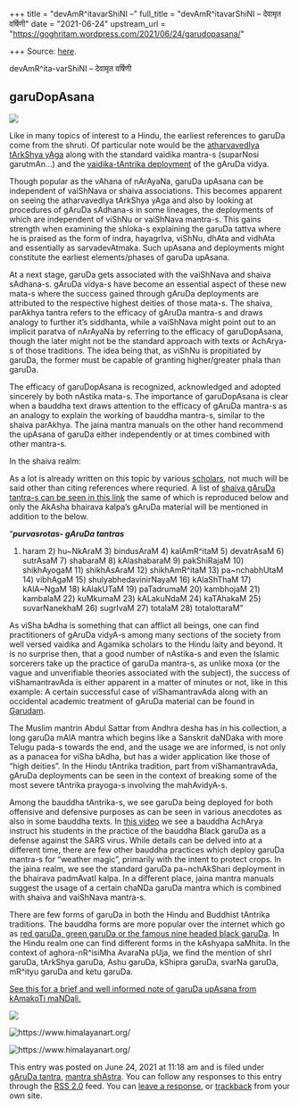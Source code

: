 +++
title = "devAmR^itavarShiNI –"
full_title = "devAmR^itavarShiNI – देवामृत वर्षिणी"
date = "2021-06-24"
upstream_url = "https://goghritam.wordpress.com/2021/06/24/garudopasana/"

+++
Source: [here](https://goghritam.wordpress.com/2021/06/24/garudopasana/).

devAmR^ita-varShiNI – देवामृत वर्षिणी

## garuDopAsana

![](https://goghritam.files.wordpress.com/2021/05/garuda-thangka.jpg?w=544)

Like in many topics of interest to a Hindu, the earliest references to
garuDa come from the shruti. Of particular note would be the
[atharvavedIya tArkShya
yAga](https://manasataramgini.wordpress.com/2012/08/25/atharvavediya-tarkshya-yaga/)
along with the standard vaidika mantra-s (suparNosi garutmAn…) and the
[vaidika-tAntrika
deployment](https://manasataramgini.wordpress.com/2007/08/19/veda-mantrokta-ashu-garuda-vidya/)
of the gAruDa vidya.

Though popular as the vAhana of nArAyaNa, garuDa upAsana can be
independent of vaiShNava or shaiva associations. This becomes apparent
on seeing the atharvavedIya tArkShya yAga and also by looking at
procedures of gAruDa sAdhana-s in some lineages, the deployments of
which are independent of viShNu or vaiShNava mantra-s. This gains
strength when examining the shloka-s explaining the garuDa tattva where
he is praised as the form of indra, hayagrIva, viShNu, dhAta and vidhAta
and essentially as sarvadevAtmaka. Such upAsana and deployments might
constitute the earliest elements/phases of garuDa upAsana.

At a next stage, garuDa gets associated with the vaiShNava and shaiva
sAdhana-s. gAruDa vidya-s have become an essential aspect of these new
mata-s where the success gained through gAruDa deployments are
attributed to the respective highest deities of those mata-s. The
shaiva, parAkhya tantra refers to the efficacy of gAruDa mantra-s and
draws analogy to further it’s siddhanta, while a vaiShNava might point
out to an implicit paratva of nArAyaNa by referring to the efficacy of
garuDopAsana, though the later might not be the standard approach with
texts or AchArya-s of those traditions. The idea being that, as viShNu
is propitiated by garuDa, the former must be capable of granting
higher/greater phala than garuDa.

The efficacy of garuDopAsana is recognized, acknowledged and adopted
sincerely by both nAstika mata-s. The importance of garuDopAsana is
clear when a bauddha text draws attention to the efficacy of gAruDa
mantra-s as an analogy to explain the working of bauddha mantra-s,
similar to the shaiva parAkhya. The jaina mantra manuals on the other
hand recommend the upAsana of garuDa either independently or at times
combined with other mantra-s.

In the shaiva realm:

As a lot is already written on this topic by various
[scholars](https://garudam.info/), not much will be said other than
citing references where requried. A list of [shaiva gAruDa tantra-s can
be seen in this
link](https://manasataramgini.wordpress.com/2005/03/26/the-primary-tantras-of-rudra/)
the same of which is reproduced below and only the AkAsha bhairava
kalpa’s gAruDa material will be mentioned in addition to the below.

“***purvasrotas- gAruDa tantras***  
1) haram 2) hu\~NkAraM 3) bindusAraM 4) kalAmR^itaM 5) devatrAsaM 6)
sutrAsaM 7) shabaraM 8) kAlashabaraM 9) pakShiRajaM 10) shikhAyogaM 11)
shikhAsAraM 12) shikhAmR^itaM 13) pa\~nchabhUtaM 14) vibhAgaM 15)
shulyabhedavinirNayaM 16) kAlaShThaM 17) kAlA\~NgaM 18) kAlakUTaM 19)
paTadrumaM 20) kambhojaM 21) kambalaM 22) kuMkumaM 23) kALakuNdaM 24)
kaTAhakaM 25) suvarNanekhaM 26) sugrIvaM 27) totalaM 28) totalottaraM”

As viSha bAdha is something that can afflict all beings, one can find
practitioners of gAruDa vidyA-s among many sections of the society from
well versed vaidika and Agamika scholars to the Hindu laity and beyond.
It is no surprise then, that a good number of nAstika-s and even the
Islamic sorcerers take up the practice of garuDa mantra-s, as unlike
moxa (or the vague and unverifiable theories associated with the
subject), the success of viShamantravAda is either apparent in a matter
of minutes or not, like in this example: A certain successful case of
viShamantravAda along with an occidental academic treatment of gAruDa
material can be found in
[Garudam](http://garudam.info/files/Scorpion%20Sting.mp3).

The Muslim mantrin Abdul Sattar from Andhra desha has in his collection,
a long garuDa mAlA mantra which begins like a Sanskrit daNDaka with more
Telugu pada-s towards the end, and the usage we are informed, is not
only as a panacea for viSha bAdha, but has a wider application like
those of “high deities”. In the Hindu tAntrika tradition, part from
viShamantravAda, gAruDa deployments can be seen in the context of
breaking some of the most severe tAntrika prayoga-s involving the
mahAvidyA-s.

Among the bauddha tAntrika-s, we see garuDa being deployed for both
offensive and defensive purposes as can be seen in various anecdotes as
also in some bauddha texts. In [this
video](https://www.youtube.com/watch?v=glAeITjrVSg&t=1918s) we see a
bauddha AchArya instruct his students in the practice of the bauddha
Black garuDa as a defense against the SARS virus. While details can be
delved into at a different time, there are few other bauddha practices
which deploy garuDa mantra-s for “weather magic”, primarily with the
intent to protect crops. In the jaina realm, we see the standard garuDa
pa\~nchAkShari deployment in the bhairava padmAvatI kalpa. In a
different place, jaina mantra manuals suggest the usage of a certain
chaNDa garuDa mantra which is combined with shaiva and vaiShNava
mantra-s.

There are few forms of garuDa in both the Hindu and Buddhist tAntrika
traditions. The bauddha forms are more popular over the internet which
go as [red garuDa, green garuDa or the famous nine headed black
garuDa](http://tibetanbuddhistencyclopedia.com/en/index.php/Garuda_Rituals).
In the Hindu realm one can find different forms in the kAshyapa saMhita.
In the context of aghora-nR^isiMha AvaraNa pUja, we find the mention of
shrI garuDa, tArkShya garuDa, Ashu garuDa, kShipra garuDa, svarNa
garuDa, mR^ityu garuDa and ketu garuDa.

[See this for a brief and well informed note of garuDa upAsana from
kAmakoTi
maNDali.](https://www.kamakotimandali.com/2021/03/31/garu%e1%b8%8da-upasana/)

![](https://goghritam.files.wordpress.com/2021/06/image.png?w=445)

![<https://www.himalayanart.org/>](https://goghritam.files.wordpress.com/2021/06/image-1.png?w=543)

![<https://www.himalayanart.org/>](https://goghritam.files.wordpress.com/2021/06/image-2.png?w=616)

This entry was posted on June 24, 2021 at 11:18 am and is filed under
[gAruDa
tantra](https://goghritam.wordpress.com/category/shaiva/garuda-tantra/),
[mantra
shAstra](https://goghritam.wordpress.com/category/mantra-shastra/). You
can follow any responses to this entry through the [RSS
2.0](https://goghritam.wordpress.com/2021/06/24/garudopasana/feed/)
feed. You can [leave a response](#respond), or
[trackback](https://goghritam.wordpress.com/2021/06/24/garudopasana/trackback/)
from your own site.

